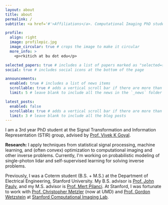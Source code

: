 ```yaml
---
layout: about
title: about
permalink: /
subtitle: <a href='#'>Affiliations</a>. Computational Imaging PhD student at <a href='https://www.bu.edu/eng/academics/departments-and-divisions/electrical-and-computer-engineering'>ECE, Boston University</a> | Research Intern at <a href='https://www.merl.com/'>MERL</a>

profile:
  align: right
  image: profilepic.jpg
  image_circular: true # crops the image to make it circular
  more_info: >
    <p>rkitich at bu dot edu</p>

selected_papers: true # includes a list of papers marked as "selected={true}"
social: true # includes social icons at the bottom of the page

announcements:
  enabled: true # includes a list of news items
  scrollable: true # adds a vertical scroll bar if there are more than 3 news items
  limit: 5 # leave blank to include all the news in the `_news` folder

latest_posts:
  enabled: false
  scrollable: true # adds a vertical scroll bar if there are more than 3 new posts items
  limit: 3 # leave blank to include all the blog posts
---
```


I am a 3rd year PhD student at the Signal Transformation and Information Representation (STIR) group, advised by <a href='https://www.vivekgoyal.org/'>Prof. Vivek K Goyal</a>.

**Research:** I apply techniques from statistical signal processing, machine learning, and (often convex) optimization to computational imaging and other inverse problems.
Currently, I'm working on probabilistic modeling of single-photon lidar and self-supervised learning for solving inverse problems.

Previously, I was a Coterm student (B.S. + M.S.) at the Department of Electrical Engineering, Stanford University. My B.S. advisor is <a href='https://web.stanford.edu/~pauly/'>Prof. John Pauly</a>, and my M.S. advisor is <a href='https://stanford.edu/~pilanci/'>Prof. Mert Pilanci</a>. At Stanford, I was fortunate to work with <a href='https://www.cs.umd.edu/~metzler/'>Prof. Christopher Metzler</a> (now at UMD) and <a href='https://stanford.edu/~gordonwz/'>Prof. Gordon Wetzstein</a> at <a href='https://www.computationalimaging.org/'>Stanford Computational Imaging Lab</a>.

